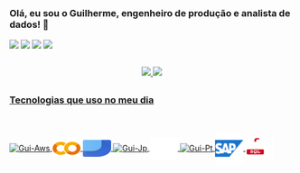 ##

### Olá, eu sou o Guilherme, engenheiro de produção e analista de dados! 👋

<div> 
  <a href="https://www.linkedin.com/in/guilherme-ribeiro-valle" target="_blank"><img src="https://img.shields.io/badge/LinkedIn-0077B5?style=for-the-badge&logo=linkedin&logoColor=white"></a>
  <a href="https://instagram.com/guilhermervalle" target="_blank"><img src="https://img.shields.io/badge/-Instagram-%23E4405F?style=for-the-badge&logo=instagram&logoColor=white" target="_blank"></a>
 <a href="https://kaggle.com/guilhermervalle" target="_blank"><img src="https://img.shields.io/badge/Kaggle-20BEFF?style=for-the-badge&logo=Kaggle&logoColor=white"></a> 
 <a href = "mailto:guilherme2mg@gmail.com"><img src="https://img.shields.io/badge/-Gmail-%23333?style=for-the-badge&logo=gmail&logoColor=white" target="_blank"></a>
 
</div>

##

<div align="center">
  <a href="https://github.com/guilhermervalle">
  <img height="180em" src="https://github-readme-stats.vercel.app/api?username=guilhermervalle&show_icons=true&theme=dark&include_all_commits=true&count_private=true"/>
  <img height="180em" src="https://github-readme-stats.vercel.app/api/top-langs/?username=guilhermervalle&layout=compact&langs_count=7&theme=dark"/>
</div>

##

### Tecnologias que uso no meu dia

##

<div style="display: inline_block"><br>
  <img align="center" alt="Gui-Aws" height="40" width="50" src="https://cdn.jsdelivr.net/gh/devicons/devicon/icons/amazonwebservices/amazonwebservices-original.svg">
  <img align="center" alt="Gui-Co" height="40" width="50" src="https://raw.githubusercontent.com/guilhermervalle/da-ebac/6fe15a2e4a3117bd5350cc55761e07a1e18cbf11/google-colaboratory.svg">
    <img align="center" alt="Gui-Ds" height="30" width="50" src="https://raw.githubusercontent.com/guilhermervalle/da-ebac/6fe15a2e4a3117bd5350cc55761e07a1e18cbf11/google-data-studio.svg">
  <img align="center" alt="Gui-Jp" height="40" width="50" src="https://cdn.jsdelivr.net/gh/devicons/devicon/icons/jupyter/jupyter-original-wordmark.svg">
  <img align="center" alt="Gui-Bi" height="40" width="50" src="https://raw.githubusercontent.com/guilhermervalle/da-ebac/87e01c79b111fe51f9d41f6bc68ad66c4beb4914/power-bi.svg">
  <img align="center" alt="Gui-Pt" height="40" width="50" src="https://cdn.jsdelivr.net/gh/devicons/devicon/icons/python/python-original.svg">
  <img align="center" alt="Gui-Sap" height="60" width="50" src="https://raw.githubusercontent.com/guilhermervalle/da-ebac/87e01c79b111fe51f9d41f6bc68ad66c4beb4914/sap.svg">
   <img align="center" alt="Gui-Sql" height="40" width="50" src="https://raw.githubusercontent.com/guilhermervalle/da-ebac/87e01c79b111fe51f9d41f6bc68ad66c4beb4914/sql.svg">
   
</div>

##
